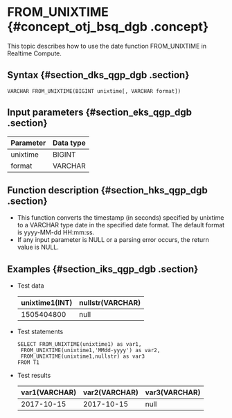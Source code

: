 # FROM\_UNIXTIME {#concept_otj_bsq_dgb .concept}

This topic describes how to use the date function FROM\_UNIXTIME in Realtime Compute.

## Syntax {#section_dks_qgp_dgb .section}

```
VARCHAR FROM_UNIXTIME(BIGINT unixtime[, VARCHAR format])
```

## Input parameters {#section_eks_qgp_dgb .section}

|Parameter|Data type|
|---------|---------|
|unixtime|BIGINT|
|format|VARCHAR|

## Function description {#section_hks_qgp_dgb .section}

-   This function converts the timestamp \(in seconds\) specified by unixtime to a VARCHAR type date in the specified date format. The default format is yyyy-MM-dd HH:mm:ss.
-   If any input parameter is NULL or a parsing error occurs, the return value is NULL.

## Examples {#section_iks_qgp_dgb .section}

-   Test data

    |unixtime1\(INT\)|nullstr\(VARCHAR\)|
    |----------------|------------------|
    |1505404800|null|

-   Test statements

    ```language-sql
    SELECT FROM_UNIXTIME(unixtime1) as var1, 
     FROM_UNIXTIME(unixtime1,'MMdd-yyyy') as var2,
     FROM_UNIXTIME(unixtime1,nullstr) as var3
    FROM T1
    ```

-   Test results

    |var1\(VARCHAR\)|var2\(VARCHAR\)|var3\(VARCHAR\)|
    |---------------|---------------|---------------|
    |2017-10-15|2017-10-15|null|


